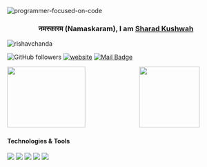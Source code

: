 ![programmer-focused-on-code](https://github.com/thevueeguy/thevueeguy/assets/78133036/1a501bde-3bcb-4e88-b11f-4dae40a6d4af)

<h3 align="center">नमस्कारम (Namaskaram), I am <a href="https://reactguy.me" target="_blank">Sharad Kushwah</a></h3>

<img src="https://komarev.com/ghpvc/?username=thevueeguy&label=Profile%20views&color=0e75b6&style=flat" alt="rishavchanda" />

![GitHub followers](https://img.shields.io/github/followers/thevueeguy?label=Follow&style=social)
[![website](https://img.shields.io/badge/Website-46a2f1.svg?&style=flat-square&logo=Google-Chrome&logoColor=white&link=https://reactguy.me/)](https://reactguy.me/)
[![Mail Badge](https://img.shields.io/badge/-gmail-c14438?style=flat&logo=Gmail&logoColor=white&link=mailto:eryajf@163.com)](mailto:sharadrkushwah@gmail.com)


<div class='container'>
<img style="height: 10em; width: 60%;" class="img" src="https://github-readme-stats.vercel.app/api?username=thevueeguy&show_icons=true&theme=graywhite&hide=contribs,issues" />
<img style="height: 10em; width: 40%%;" class="img" src="https://github-readme-stats.vercel.app/api/top-langs/?username=thevueeguy&theme=graywhite&langs_count=4&layout=compact&card_width=300" /></div>
</div>
 
<h4 align="left">Technologies & Tools </h4>

![](https://img.shields.io/badge/OS-Linux-informational?style=flat&logo=linux&logoColor=white&color=6aa6f8)
![](https://img.shields.io/badge/Editor-VS_Code-informational?style=flat&logo=visual-studio-code&logoColor=white&color=6aa6f8)
![](https://img.shields.io/badge/Code-JavaScript-informational?style=flat&logo=javascript&logoColor=white&color=6aa6f8)
![](https://img.shields.io/badge/Code-React-informational?style=flat&logo=react&logoColor=white&color=6aa6f8)
![](https://img.shields.io/badge/Shell-Bash-informational?style=flat&logo=gnu-bash&logoColor=white&color=6aa6f8)

